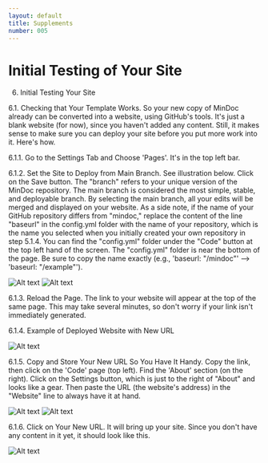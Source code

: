 ```yaml
---
layout: default
title: Supplements
number: 005
---
```


# Initial Testing of Your Site

6. Initial Testing Your Site

6.1. Checking that Your Template Works. So your new copy of MinDoc
already can be converted into a website, using GitHub's tools. It's just
a blank website (for now), since you haven't added any content. Still,
it makes sense to make sure you can deploy your site before you put more
work into it. Here's how.

6.1.1. Go to the Settings Tab and Choose 'Pages'. It's in the top left
bar.

6.1.2. Set the Site to Deploy from Main Branch. See illustration below.
Click on the Save button. The \"branch" refers to your unique version of
the MinDoc repository. The main branch is considered the most simple,
stable, and deployable branch. By selecting the main branch, all your
edits will be merged and displayed on your website. As a side note, if
the name of your GitHub repository differs from \"mindoc,\" replace the
content of the line \"baseurl\" in the config.yml folder with the name
of your repository, which is the name you selected when you initially
created your own repository in step 5.1.4. You can find the "config.yml"
folder under the "Code" button at the top left hand of the screen. The
"config.yml" folder is near the bottom of the page. Be sure to copy the
name exactly (e.g., \'baseurl: \"/mindoc\"\' \--\> \'baseurl:
\"/example\"\').

![Alt text](image-3.png)
![Alt text](image-4.png)

6.1.3. Reload the Page. The link to your website will appear at the top
of the same page. This may take several minutes, so don't worry if your
link isn't immediately generated.

6.1.4. Example of Deployed Website with New URL

![Alt text](image-5.png)

6.1.5. Copy and Store Your New URL So You Have It Handy. Copy the link,
then click on the 'Code' page (top left). Find the 'About' section (on
the right). Click on the Settings button, which is just to the right of
"About" and looks like a gear. Then paste the URL (the website's
address) in the "Website" line to always have it at hand.

![Alt text](image-7.png)
![Alt text](image-8.png)

6.1.6. Click on Your New URL. It will bring up your site. Since you
don't have any content in it yet, it should look like this.

![Alt text](image-10.png)

